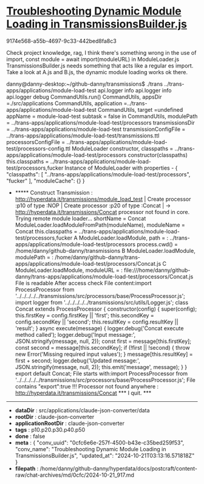 # [Troubleshooting Dynamic Module Loading in TransmissionsBuilder.js](https://claude.ai/chat/0cfc6e6e-257f-4500-b43e-c35bed259f53)

9174e568-a55b-4697-9c33-442bed8fa8c3

Check project knowledge, rag, I think there's something wrong in the use of import,   const module = await import(moduleURL) in ModuleLoader.js
TransmissionsBuilder.js needs something that acts like a regular es import. Take a look at A.js and B.js, the dynamic module loading works ok there.

danny@danny-desktop:~/github-danny/transmissions$ ./trans ../trans-apps/applications/module-load-test 
 api.logger info
 api.logger info
 api.logger debug
CommandUtils.run()
CommandUtils, appsDir =./src/applications
CommandUtils, application =../trans-apps/applications/module-load-test
CommandUtils, target =undefined
appName = module-load-test
subtask  = false
in CommandUtils, modulePath = ../trans-apps/applications/module-load-test/processors
transmissionsDir = ../trans-apps/applications/module-load-test
transmissionConfigFile = ../trans-apps/applications/module-load-test/transmissions.ttl
processorsConfigFile = ../trans-apps/applications/module-load-test/processors-config.ttl
ModuleLoader constructor, classpaths = ../trans-apps/applications/module-load-test/processors
constructor(classpaths) this.classpaths = ../trans-apps/applications/module-load-test/processors,fucker
Instance of ModuleLoader with properties - 
{
  "classpaths": [
    "../trans-apps/applications/module-load-test/processors",
    "fucker"
  ],
  "moduleCache": {}
}
+ ***** Construct Transmission :  <http://hyperdata.it/transmissions/module_load_test>
| Create processor :p10 of type :NOP
| Create processor :p20 of type :Concat
| -> http://hyperdata.it/transmissions/Concat processor not found in core. Trying remote module loader...
shortName = Concat
ModuleLoader.loadModuleFromPath(moduleName), moduleName = Concat
this.classpaths = ../trans-apps/applications/module-load-test/processors,fucker
A
ModuleLoader.loadModule, path = : ../trans-apps/applications/module-load-test/processors
process.cwd() = /home/danny/github-danny/transmissions
B
ModuleLoader.loadModule, modulePath = : /home/danny/github-danny/trans-apps/applications/module-load-test/processors/Concat.js
C
ModuleLoader.loadModule, moduleURL  = : file:///home/danny/github-danny/trans-apps/applications/module-load-test/processors/Concat.js
File is readable
After access check
File content:import ProcessProcessor from '../../../../../transmissions/src/processors/base/ProcessProcessor.js';
import logger from '../../../../../transmissions/src/utils/Logger.js';
class Concat extends ProcessProcessor {
    constructor(config) {
        super(config);
        this.firstKey = config.firstKey || 'first';
        this.secondKey = config.secondKey || 'second';
        this.resultKey = config.resultKey || 'result';
    }
    async execute(message) {
        logger.debug('Concat execute method called');
        logger.debug('Input message:', JSON.stringify(message, null, 2));
        const first = message[this.firstKey];
        const second = message[this.secondKey];
        if (!first || !second) {
            throw new Error('Missing required input values');
        }
        message[this.resultKey] = first + second;
        logger.debug('Updated message:', JSON.stringify(message, null, 2));
        this.emit('message', message);
    }
}
export default Concat;
File starts with:import ProcessProcessor from '../../../../../transmissions/src/processors/base/ProcessProcessor.js';
File contains "export":true
!!! Processor not found anywhere : http://hyperdata.it/transmissions/Concat 
*** I quit. ***

---

* **dataDir** : src/applications/claude-json-converter/data
* **rootDir** : claude-json-converter
* **applicationRootDir** : claude-json-converter
* **tags** : p10.p20.p30.p40.p50
* **done** : false
* **meta** : {
  "conv_uuid": "0cfc6e6e-257f-4500-b43e-c35bed259f53",
  "conv_name": "Troubleshooting Dynamic Module Loading in TransmissionsBuilder.js",
  "updated_at": "2024-10-21T03:13:16.571818Z"
}
* **filepath** : /home/danny/github-danny/hyperdata/docs/postcraft/content-raw/chat-archives/md/0cfc/2024-10-21_917.md